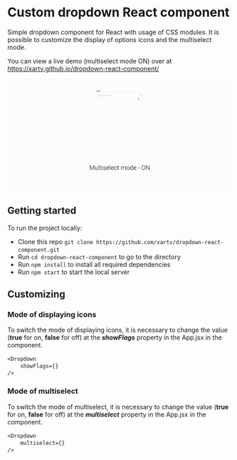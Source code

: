 # Custom dropdown React component
Simple dropdown component for React with usage of CSS modules. It is possible to customize the display of options icons and the multiselect mode.

You can view a live demo (multiselect mode ON) over at https://xartv.github.io/dropdown-react-component/ 

![dropdown.gif](./public/dropdown.gif)

## Getting started
To run the project locally:
* Сlone this repo `git clone https://github.com/xartv/dropdown-react-component.git`
* Run `cd dropdown-react-component` to go to the directory
* Run `npm install` to install all required dependencies
* Run `npm start` to start the local server

## Customizing
### Mode of displaying icons
To switch the mode of displaying icons, it is necessary to change the value (__true__ for on, __false__ for off) at the ___showFlags___ property in the App.jsx in the <Dropdown/> component.
```
<Dropdown 
	showFlags={}
/>
```

### Mode of multiselect
To switch the mode of multiselect, it is necessary to change the value (__true__ for on, __false__ for off) at the ___multiselect___ property in the App.jsx in the <Dropdown/> component. 
```
<Dropdown 
	multiselect={}
/>
```